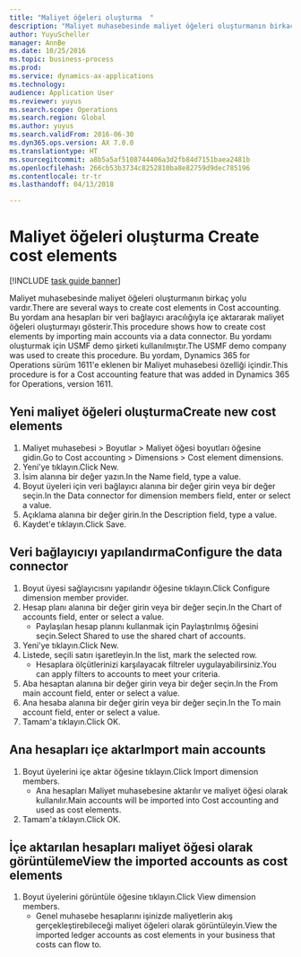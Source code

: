 ```yaml
--- 
title: "Maliyet öğeleri oluşturma  "
description: "Maliyet muhasebesinde maliyet öğeleri oluşturmanın birkaç yolu vardır."
author: YuyuScheller
manager: AnnBe
ms.date: 10/25/2016
ms.topic: business-process
ms.prod: 
ms.service: dynamics-ax-applications
ms.technology: 
audience: Application User
ms.reviewer: yuyus
ms.search.scope: Operations
ms.search.region: Global
ms.author: yuyus
ms.search.validFrom: 2016-06-30
ms.dyn365.ops.version: AX 7.0.0
ms.translationtype: HT
ms.sourcegitcommit: a8b5a5af5108744406a3d2fb84d7151baea2481b
ms.openlocfilehash: 266cb53b3734c8252810ba8e82759d9dec785196
ms.contentlocale: tr-tr
ms.lasthandoff: 04/13/2018

---
```

# <a name="create-cost-elements"></a><span data-ttu-id="6bffc-103">Maliyet öğeleri oluşturma  </span><span class="sxs-lookup"><span data-stu-id="6bffc-103">Create cost elements</span></span> 

[!INCLUDE [task guide banner](../../includes/task-guide-banner.md)]

<span data-ttu-id="6bffc-104">Maliyet muhasebesinde maliyet öğeleri oluşturmanın birkaç yolu vardır.</span><span class="sxs-lookup"><span data-stu-id="6bffc-104">There are several ways to create cost elements in Cost accounting.</span></span> <span data-ttu-id="6bffc-105">Bu yordam ana hesapları bir veri bağlayıcı aracılığıyla içe aktararak maliyet öğeleri oluşturmayı gösterir.</span><span class="sxs-lookup"><span data-stu-id="6bffc-105">This procedure shows how to create cost elements by importing main accounts via a data connector.</span></span> <span data-ttu-id="6bffc-106">Bu yordamı oluşturmak için USMF demo şirketi kullanılmıştır.</span><span class="sxs-lookup"><span data-stu-id="6bffc-106">The USMF demo company was used to create this procedure.</span></span> <span data-ttu-id="6bffc-107">Bu yordam, Dynamics 365 for Operations sürüm 1611'e eklenen bir Maliyet muhasebesi özelliği içindir.</span><span class="sxs-lookup"><span data-stu-id="6bffc-107">This procedure is for a Cost accounting feature that was added in Dynamics 365 for Operations, version 1611.</span></span>


## <a name="create-new-cost-elements"></a><span data-ttu-id="6bffc-108">Yeni maliyet öğeleri oluşturma</span><span class="sxs-lookup"><span data-stu-id="6bffc-108">Create new cost elements</span></span>
1. <span data-ttu-id="6bffc-109">Maliyet muhasebesi > Boyutlar > Maliyet öğesi boyutları öğesine gidin.</span><span class="sxs-lookup"><span data-stu-id="6bffc-109">Go to Cost accounting > Dimensions > Cost element dimensions.</span></span>
2. <span data-ttu-id="6bffc-110">Yeni'ye tıklayın.</span><span class="sxs-lookup"><span data-stu-id="6bffc-110">Click New.</span></span>
3. <span data-ttu-id="6bffc-111">İsim alanına bir değer yazın.</span><span class="sxs-lookup"><span data-stu-id="6bffc-111">In the Name field, type a value.</span></span>
4. <span data-ttu-id="6bffc-112">Boyut üyeleri için veri bağlayıcı alanına bir değer girin veya bir değer seçin.</span><span class="sxs-lookup"><span data-stu-id="6bffc-112">In the Data connector for dimension members field, enter or select a value.</span></span>
5. <span data-ttu-id="6bffc-113">Açıklama alanına bir değer girin.</span><span class="sxs-lookup"><span data-stu-id="6bffc-113">In the Description field, type a value.</span></span>
6. <span data-ttu-id="6bffc-114">Kaydet'e tıklayın.</span><span class="sxs-lookup"><span data-stu-id="6bffc-114">Click Save.</span></span>

## <a name="configure-the-data-connector"></a><span data-ttu-id="6bffc-115">Veri bağlayıcıyı yapılandırma</span><span class="sxs-lookup"><span data-stu-id="6bffc-115">Configure the data connector</span></span>
1. <span data-ttu-id="6bffc-116">Boyut üyesi sağlayıcısını yapılandır öğesine tıklayın.</span><span class="sxs-lookup"><span data-stu-id="6bffc-116">Click Configure dimension member provider.</span></span>
2. <span data-ttu-id="6bffc-117">Hesap planı alanına bir değer girin veya bir değer seçin.</span><span class="sxs-lookup"><span data-stu-id="6bffc-117">In the Chart of accounts field, enter or select a value.</span></span>
    * <span data-ttu-id="6bffc-118">Paylaşılan hesap planını kullanmak için Paylaştırılmış öğesini seçin.</span><span class="sxs-lookup"><span data-stu-id="6bffc-118">Select Shared to use the shared chart of accounts.</span></span>  
3. <span data-ttu-id="6bffc-119">Yeni'ye tıklayın.</span><span class="sxs-lookup"><span data-stu-id="6bffc-119">Click New.</span></span>
4. <span data-ttu-id="6bffc-120">Listede, seçili satırı işaretleyin.</span><span class="sxs-lookup"><span data-stu-id="6bffc-120">In the list, mark the selected row.</span></span>
    * <span data-ttu-id="6bffc-121">Hesaplara ölçütlerinizi karşılayacak filtreler uygulayabilirsiniz.</span><span class="sxs-lookup"><span data-stu-id="6bffc-121">You can apply filters to accounts to meet your criteria.</span></span>  
5. <span data-ttu-id="6bffc-122">Aba hesaptan alanına bir değer girin veya bir değer seçin.</span><span class="sxs-lookup"><span data-stu-id="6bffc-122">In the From main account field, enter or select a value.</span></span>
6. <span data-ttu-id="6bffc-123">Ana hesaba alanına bir değer girin veya bir değer seçin.</span><span class="sxs-lookup"><span data-stu-id="6bffc-123">In the To main account field, enter or select a value.</span></span>
7. <span data-ttu-id="6bffc-124">Tamam'a tıklayın.</span><span class="sxs-lookup"><span data-stu-id="6bffc-124">Click OK.</span></span>

## <a name="import-main-accounts"></a><span data-ttu-id="6bffc-125">Ana hesapları içe aktar</span><span class="sxs-lookup"><span data-stu-id="6bffc-125">Import main accounts</span></span>
1. <span data-ttu-id="6bffc-126">Boyut üyelerini içe aktar öğesine tıklayın.</span><span class="sxs-lookup"><span data-stu-id="6bffc-126">Click Import dimension members.</span></span>
    * <span data-ttu-id="6bffc-127">Ana hesapları Maliyet muhasebesine aktarılır ve maliyet öğesi olarak kullanılır.</span><span class="sxs-lookup"><span data-stu-id="6bffc-127">Main accounts will be imported into Cost accounting and used as cost elements.</span></span>  
2. <span data-ttu-id="6bffc-128">Tamam'a tıklayın.</span><span class="sxs-lookup"><span data-stu-id="6bffc-128">Click OK.</span></span>

## <a name="view-the-imported-accounts-as-cost-elements"></a><span data-ttu-id="6bffc-129">İçe aktarılan hesapları maliyet öğesi olarak görüntüleme</span><span class="sxs-lookup"><span data-stu-id="6bffc-129">View the imported accounts as cost elements</span></span>
1. <span data-ttu-id="6bffc-130">Boyut üyelerini görüntüle öğesine tıklayın.</span><span class="sxs-lookup"><span data-stu-id="6bffc-130">Click View dimension members.</span></span>
    * <span data-ttu-id="6bffc-131">Genel muhasebe hesaplarını işinizde maliyetlerin akış gerçekleştirebileceği maliyet öğeleri olarak görüntüleyin.</span><span class="sxs-lookup"><span data-stu-id="6bffc-131">View the imported ledger accounts as cost elements in your business that costs can flow to.</span></span>  


